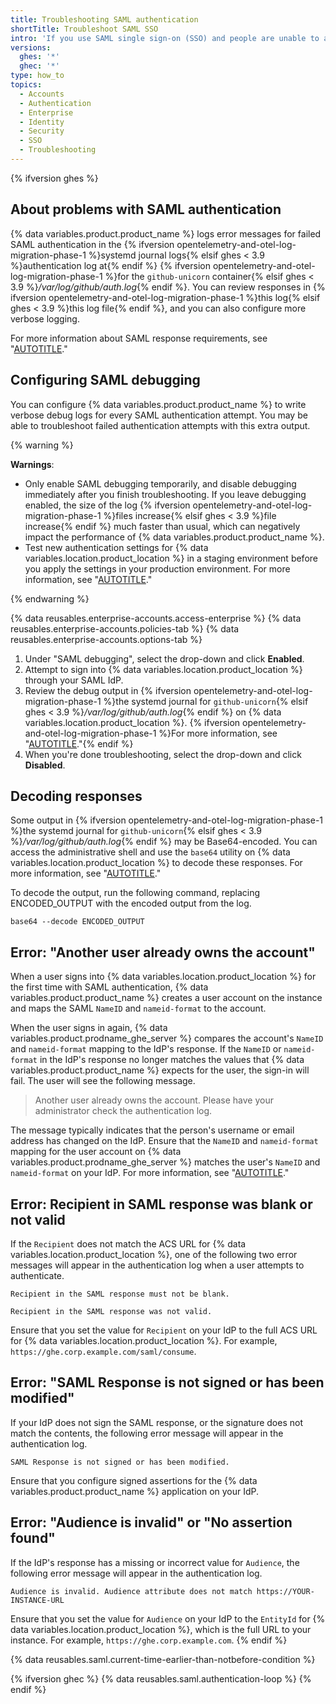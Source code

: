 ```yaml
---
title: Troubleshooting SAML authentication
shortTitle: Troubleshoot SAML SSO
intro: 'If you use SAML single sign-on (SSO) and people are unable to authenticate to access {% data variables.location.product_location %}, you can troubleshoot the problem.'
versions:
  ghes: '*'
  ghec: '*'
type: how_to
topics:
  - Accounts
  - Authentication
  - Enterprise
  - Identity
  - Security
  - SSO
  - Troubleshooting
---
```


{% ifversion ghes %}

## About problems with SAML authentication

{% data variables.product.product_name %} logs error messages for failed SAML authentication in the {% ifversion opentelemetry-and-otel-log-migration-phase-1 %}systemd journal logs{% elsif ghes < 3.9 %}authentication log at{% endif %} {% ifversion opentelemetry-and-otel-log-migration-phase-1 %}for the `github-unicorn` container{% elsif ghes < 3.9 %}_/var/log/github/auth.log_{% endif %}. You can review responses in {% ifversion opentelemetry-and-otel-log-migration-phase-1 %}this log{% elsif ghes < 3.9 %}this log file{% endif %}, and you can also configure more verbose logging.

For more information about SAML response requirements, see "[AUTOTITLE](/admin/identity-and-access-management/using-saml-for-enterprise-iam/saml-configuration-reference#saml-response-requirements)."

## Configuring SAML debugging

You can configure {% data variables.product.product_name %} to write verbose debug logs for every SAML authentication attempt. You may be able to troubleshoot failed authentication attempts with this extra output.

{% warning %}

**Warnings**:

- Only enable SAML debugging temporarily, and disable debugging immediately after you finish troubleshooting. If you leave debugging enabled, the size of the log {% ifversion opentelemetry-and-otel-log-migration-phase-1 %}files increase{% elsif ghes < 3.9 %}file increase{% endif %} much faster than usual, which can negatively impact the performance of {% data variables.product.product_name %}.
- Test new authentication settings for {% data variables.location.product_location %} in a staging environment before you apply the settings in your production environment. For more information, see "[AUTOTITLE](/admin/installation/setting-up-a-github-enterprise-server-instance/setting-up-a-staging-instance)."

{% endwarning %}

{% data reusables.enterprise-accounts.access-enterprise %}
{% data reusables.enterprise-accounts.policies-tab %}
{% data reusables.enterprise-accounts.options-tab %}
1. Under "SAML debugging", select the drop-down and click **Enabled**.
1. Attempt to sign into {% data variables.location.product_location %} through your SAML IdP.
1. Review the debug output in {% ifversion opentelemetry-and-otel-log-migration-phase-1 %}the systemd journal for `github-unicorn`{% elsif ghes < 3.9 %}_/var/log/github/auth.log_{% endif %} on {% data variables.location.product_location %}. {% ifversion opentelemetry-and-otel-log-migration-phase-1 %}For more information, see "[AUTOTITLE](/admin/monitoring-managing-and-updating-your-instance/monitoring-your-appliance/about-system-logs#system-logs-in-the-systemd-journal-for-github-enterprise-server)."{% endif %}
1. When you're done troubleshooting, select the drop-down and click **Disabled**.

## Decoding responses

Some output in {% ifversion opentelemetry-and-otel-log-migration-phase-1 %}the systemd journal for `github-unicorn`{% elsif ghes < 3.9 %}_/var/log/github/auth.log_{% endif %} may be Base64-encoded. You can access the administrative shell and use the `base64` utility on {% data variables.location.product_location %} to decode these responses. For more information, see "[AUTOTITLE](/admin/configuration/configuring-your-enterprise/accessing-the-administrative-shell-ssh)."

To decode the output, run the following command, replacing ENCODED_OUTPUT with the encoded output from the log.

```shell
base64 --decode ENCODED_OUTPUT
```

## Error: "Another user already owns the account"

When a user signs into {% data variables.location.product_location %} for the first time with SAML authentication, {% data variables.product.product_name %} creates a user account on the instance and maps the SAML `NameID` and `nameid-format` to the account.

When the user signs in again, {% data variables.product.prodname_ghe_server %} compares the account's `NameID` and `nameid-format` mapping to the IdP's response. If the `NameID`  or `nameid-format` in the IdP's response no longer matches the values that {% data variables.product.product_name %} expects for the user, the sign-in will fail. The user will see the following message.

> Another user already owns the account. Please have your administrator check the authentication log.

The message typically indicates that the person's username or email address has changed on the IdP. Ensure that the `NameID` and `nameid-format` mapping for the user account on {% data variables.product.prodname_ghe_server %} matches the user's `NameID` and `nameid-format` on your IdP. For more information, see "[AUTOTITLE](/admin/identity-and-access-management/using-saml-for-enterprise-iam/updating-a-users-saml-nameid)."

## Error: Recipient in SAML response was blank or not valid

If the `Recipient` does not match the ACS URL for {% data variables.location.product_location %}, one of the following two error messages will appear in the authentication log when a user attempts to authenticate.

```text
Recipient in the SAML response must not be blank.
```

```text
Recipient in the SAML response was not valid.
```

Ensure that you set the value for `Recipient` on your IdP to the full ACS URL for {% data variables.location.product_location %}. For example, `https://ghe.corp.example.com/saml/consume`.

## Error: "SAML Response is not signed or has been modified"

If your IdP does not sign the SAML response, or the signature does not match the contents, the following error message will appear in the authentication log.

```text
SAML Response is not signed or has been modified.
```

Ensure that you configure signed assertions for the {% data variables.product.product_name %} application on your IdP.

## Error: "Audience is invalid" or "No assertion found"

If the IdP's response has a missing or incorrect value for `Audience`, the following error message will appear in the authentication log.

```text
Audience is invalid. Audience attribute does not match https://YOUR-INSTANCE-URL
```

Ensure that you set the value for `Audience` on your IdP to the `EntityId` for {% data variables.location.product_location %}, which is the full URL to your instance. For example, `https://ghe.corp.example.com`.
{% endif %}

{% data reusables.saml.current-time-earlier-than-notbefore-condition %}

{% ifversion ghec %}
{% data reusables.saml.authentication-loop %}
{% endif %}
